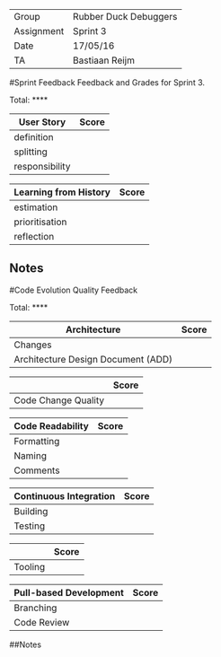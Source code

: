 |      |            |
|------|------------|
|Group | Rubber Duck Debuggers |
|Assignment|Sprint 3|
|Date|17/05/16|
|TA|Bastiaan Reijm|

#Sprint Feedback
Feedback and Grades for Sprint 3.

Total: ****

| User Story | Score |
|------------|-------|
| definition |      |
| splitting  |      |
| responsibility |  |

| Learning from History | Score |
|-----------------------|-------|
| estimation            |      |
| prioritisation        |      |
| reflection            |      |

## Notes


#Code Evolution Quality Feedback

Total: ****

| Architecture                       | Score |
|------------------------------------|-------|
| Changes                            |      |
| Architecture Design Document (ADD) |      |

|                     | Score |
|---------------------|-------|
| Code Change Quality |      |

| Code Readability | Score |
|------------------|-------|
| Formatting       |      |
| Naming           |      |
| Comments         |      |

| Continuous Integration | Score |
|------------------------|-------|
| Building               |      |
| Testing                |      |

|         | Score |
|---------|-------|
| Tooling |      |

| Pull-based Development | Score |
|------------------------|-------|
| Branching              |      |
| Code Review            |      |

##Notes
